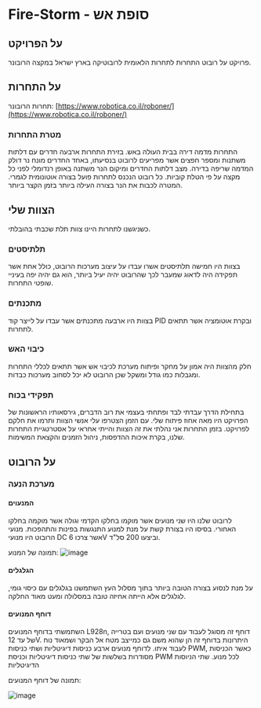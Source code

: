 # Fire-Storm - סופת אש
## על הפרויקט
פרויקט על רובוט התחרות לתחרות הלאומית לרובוטיקה בארץ ישראל במקצה הרובונר.
## על התחרות
תחרות הרובונר:
[https://www.robotica.co.il/roboner/](https://www.robotica.co.il/roboner/)


### מטרת התחרות

התחרות מדמה דירה בבית העולה באש. בזירת התחרות ארבעה חדרים עם דלתות משתנות ומספר חפצים אשר מפריעים לרובוט בנסיעתו, באחד החדרים מונח נר דולק המדמה שריפה בדירה. מצב דלתות החדרים ומיקום הנר משתנה באופן רנדומלי לפני כל מקצה על פי הטלת קוביות. כל רובוט הנכנס לתחרות פועל בצורה אוטונומית לגמרי. המטרה לכבות את הנר בצורה העילה ביותר בזמן הקצר ביותר.

## הצוות שלי

כשניגשנו לתחרות היינו צוות תלת שכבתי בהובלתי.


### תלתיסטים

בצוות היו חמישה תלתיסטים אשרו עבדו על עיצוב מערכות הרובוט, כולל אחת אשר תפקידה היה לדאוג שמעבר לכך שהרובוט יהיה יעיל ביותר, הוא גם יהיה יפה בעיניי שופטי התחרות.


### מתכנתים

בצוות היו ארבעה מתכנתים אשר עבדו על לייצר קוד PID ובקרת אוטומציה אשר תתאים לתחרות.


### כיבוי האש

חלק מהצוות היה אמון על מחקר ופיתוח מערכת לכיבוי אש אשר תתאים לכללי התחרות ומגבלות כמו גודל ומשקל שכן הרובוט לא יכל לסחוב מערכות כבדות.


### תפקידי בכוח

בתחילת הדרך עבדתי לבד ופתחתי בעצמי את רוב הדברים, גירסאותיו הראשונות של הפרויקט היו מאה אחוז פיתוח שלי. עם הזמן הצטרפו עלי אנשי הצוות ותרמו את חלקם לפרויקט. בזמן התחרות אני נהלתי את זה הצוות והייתי אחראי על אסטרטגיית התחרות שלנו, בקרת איכות ההדפסות, ניהול הזמנים והקצאת המשימות.



## על הרובוט

### מערכת הנעה

#### המנעוים

לרובוט שלנו היו שני מנועים אשר מוקמו בחלקו הקדמי וגולה אשר מוקמה בחלקו האחורי. בסיסו היו בצורת קשת על מנת למנוע התנגשות בפינות והתהפכות. מנועי הרובוט היו מנועי DC אשר צרכו 6V וביצעו 200 סל"ד.

תמונה של המנוע:
![image](https://github.com/nadav-golan-yanay/Fire-Storm/assets/78790309/47cb7902-64d7-43d4-8fab-f6873b3c0ace)


#### הגלגלים

על מנת לנסוע בצורה הטובה ביותר בתוך מסלול העץ השתמשנו בגלגלים עם כיסוי גומי, לגלגלים אלא הייתה אחיזה טובה במסלולה ומעט מאוד החלקה.


#### דוחף המנועים

השתמשתי בדוחף המנועים L928n, דוחף זה מסוגל לעבוד עם שני מנועים ועם בטרייה של עד 12V. היתרונות בדוחף זה הן שהוא משם גם כמייצב מטח אל הבקר ושמאוד נוח לעבוד איתו. לדוחף מנועים ארבע כניסות דיגיטליות ושתי כניסות PWM, כאשר הכניסות מסודרות בשלשות של שתי כניסות דיגיטליות וכניסת PWM לכל מנוע. שתי הניוסות הדיגיטליות 

תמונה של דוחף המנועים:

![image](https://github.com/nadav-golan-yanay/Fire-Storm/assets/78790309/b0a41a79-d95b-482b-a23a-1ce332ba3695)
